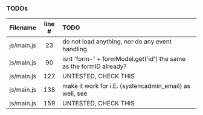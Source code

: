 ### TODOs
| Filename | line # | TODO
|:------|:------:|:------
| js/main.js | 23 | do not load anything, nor do any event handling
| js/main.js | 90 | isnt 'form-' + formModel.get('id') the same as the formID already?
| js/main.js | 127 | UNTESTED, CHECK THIS
| js/main.js | 138 | make it work for i.E. {system:admin_email} as well, see
| js/main.js | 159 | UNTESTED, CHECK THIS